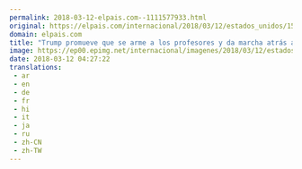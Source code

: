 ```yaml
---
permalink: 2018-03-12-elpais.com--1111577933.html
original: https://elpais.com/internacional/2018/03/12/estados_unidos/1520816830_374501.html#?ref=rss&format=simple&link=link
domain: elpais.com
title: "Trump promueve que se arme a los profesores y da marcha atrás a las restricciones por edad"
image: https://ep00.epimg.net/internacional/imagenes/2018/03/12/estados_unidos/1520816830_374501_1520816982_rrss_normal.jpg
date: 2018-03-12 04:27:22
translations: 
 - ar
 - en
 - de
 - fr
 - hi
 - it
 - ja
 - ru
 - zh-CN
 - zh-TW
---
```


